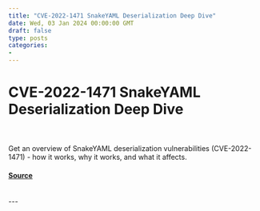 ```yaml
---
title: "CVE-2022-1471 SnakeYAML Deserialization Deep Dive"
date: Wed, 03 Jan 2024 00:00:00 GMT
draft: false
type: posts
categories: 
- 
---
```

# CVE-2022-1471 SnakeYAML Deserialization Deep Dive

<br/>

<br/>
Get an overview of SnakeYAML deserialization vulnerabilities (CVE-2022-1471) - how it works, why it works, and what it affects.

#### [Source](https://www.greynoise.io/blog/cve-2022-1471-snakeyaml-deserialization-deep-dive)

<br/>
---
